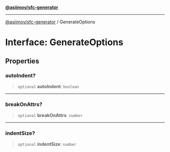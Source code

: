 [**@asiimov/sfc-generator**](../README.md)

***

[@asiimov/sfc-generator](../globals.md) / GenerateOptions

# Interface: GenerateOptions

## Properties

### autoIndent?

> `optional` **autoIndent**: `boolean`

***

### breakOnAttrs?

> `optional` **breakOnAttrs**: `number`

***

### indentSize?

> `optional` **indentSize**: `number`
